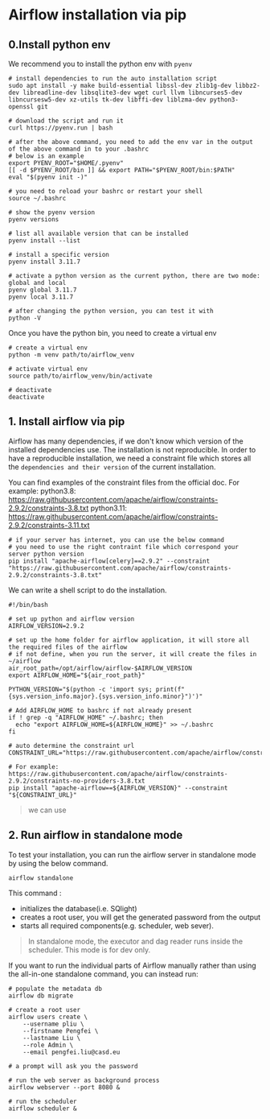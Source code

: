 # Airflow installation via pip

## 0.Install python env

We recommend you to install the python env with `pyenv`

```shell
# install dependencies to run the auto installation script
sudo apt install -y make build-essential libssl-dev zlib1g-dev libbz2-dev libreadline-dev libsqlite3-dev wget curl llvm libncurses5-dev libncursesw5-dev xz-utils tk-dev libffi-dev liblzma-dev python3-openssl git 

# download the script and run it
curl https://pyenv.run | bash

# after the above command, you need to add the env var in the output of the above command in to your .bashrc
# below is an example
export PYENV_ROOT="$HOME/.pyenv"
[[ -d $PYENV_ROOT/bin ]] && export PATH="$PYENV_ROOT/bin:$PATH"
eval "$(pyenv init -)"

# you need to reload your bashrc or restart your shell
source ~/.bashrc

# show the pyenv version
pyenv versions

# list all available version that can be installed  
pyenv install --list

# install a specific version
pyenv install 3.11.7 

# activate a python version as the current python, there are two mode: global and local
pyenv global 3.11.7
pyenv local 3.11.7

# after changing the python version, you can test it with
python -V
```

Once you have the python bin, you need to create a virtual env

```shell
# create a virtual env
python -m venv path/to/airflow_venv

# activate virtual env
source path/to/airflow_venv/bin/activate

# deactivate
deactivate
```

## 1. Install airflow via pip

Airflow has many dependencies, if we don't know which version of the installed dependencies use. The installation
is not reproducible. In order to have a reproducible installation, we need a constraint file which stores all the `dependencies and their version`
of the current installation.

You can find examples of the constraint files from the official doc. For example:
python3.8: https://raw.githubusercontent.com/apache/airflow/constraints-2.9.2/constraints-3.8.txt
python3.11: https://raw.githubusercontent.com/apache/airflow/constraints-2.9.2/constraints-3.11.txt

```shell
# if your server has internet, you can use the below command
# you need to use the right contraint file which correspond your server python version
pip install "apache-airflow[celery]==2.9.2" --constraint "https://raw.githubusercontent.com/apache/airflow/constraints-2.9.2/constraints-3.8.txt"
```

We can write a shell script to do the installation.

```shell
#!/bin/bash

# set up python and airflow version
AIRFLOW_VERSION=2.9.2

# set up the home folder for airflow application, it will store all the required files of the airflow
# if not define, when you run the server, it will create the files in ~/airflow
air_root_path=/opt/airflow/airflow-$AIRFLOW_VERSION
export AIRFLOW_HOME="${air_root_path}"

PYTHON_VERSION="$(python -c 'import sys; print(f"{sys.version_info.major}.{sys.version_info.minor}")')"

# Add AIRFLOW_HOME to bashrc if not already present
if ! grep -q "AIRFLOW_HOME" ~/.bashrc; then
  echo "export AIRFLOW_HOME=${AIRFLOW_HOME}" >> ~/.bashrc
fi

# auto determine the constraint url
CONSTRAINT_URL="https://raw.githubusercontent.com/apache/airflow/constraints-${AIRFLOW_VERSION}/constraints-${PYTHON_VERSION}.txt"

# For example: https://raw.githubusercontent.com/apache/airflow/constraints-2.9.2/constraints-no-providers-3.8.txt
pip install "apache-airflow==${AIRFLOW_VERSION}" --constraint "${CONSTRAINT_URL}"

```

> we can use 

## 2. Run airflow in standalone mode

To test your installation, you can run the airflow server in standalone mode by using the below command.

```shell
airflow standalone
```

This command :
- initializes the database(i.e. SQlight)
- creates a root user, you will get the generated password from the output
- starts all required components(e.g. scheduler, web sever).

> In standalone mode, the executor and dag reader runs inside the scheduler.
> This mode is for dev only. 
> 
> 
If you want to run the individual parts of Airflow manually rather than using the all-in-one standalone command, you can instead run:

```shell
# populate the metadata db
airflow db migrate

# create a root user
airflow users create \
    --username pliu \
    --firstname Pengfei \
    --lastname Liu \
    --role Admin \
    --email pengfei.liu@casd.eu
    
# a prompt will ask you the password

# run the web server as background process
airflow webserver --port 8080 &

# run the scheduler
airflow scheduler &
```